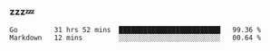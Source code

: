 ### zzz💤

<!--
**ArberSephirotheca/ArberSephirotheca** is a ✨ _special_ ✨ repository because its `README.md` (this file) appears on your GitHub profile.

Here are some ideas to get you started:

- 🌱 I’m currently learning Rust, Distributed System, and Database.
- 😄 Pronouns: He/Him
-->

<!--START_SECTION:waka-->

```text
Go         31 hrs 52 mins  █████████████████████████   99.36 %
Markdown   12 mins         ░░░░░░░░░░░░░░░░░░░░░░░░░   00.64 %
```

<!--END_SECTION:waka-->
